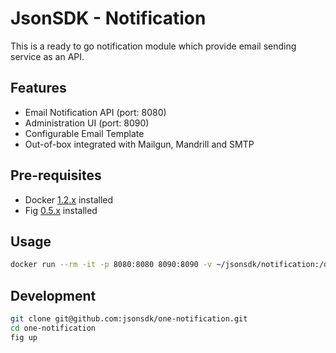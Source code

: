 JsonSDK - Notification
======================

This is a ready to go notification module which provide email sending service as an API.

## Features

- Email Notification API (port: 8080)
- Administration UI (port: 8090)
- Configurable Email Template
- Out-of-box integrated with Mailgun, Mandrill and SMTP

## Pre-requisites
- Docker [1.2.x](https://docs.docker.com/#installation-guides) installed
- Fig [0.5.x](http://www.fig.sh/) installed

## Usage

```bash
docker run --rm -it -p 8080:8080 8090:8090 -v ~/jsonsdk/notification:/data jsonsdk/one-notification:latest
```

## Development

```bash
git clone git@github.com:jsonsdk/one-notification.git
cd one-notification
fig up
```

